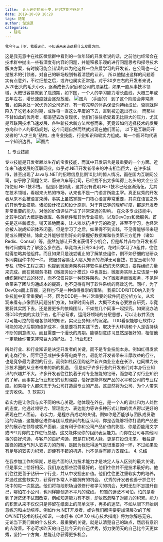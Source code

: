 ```yaml
---
title:  让人迷茫的三十岁，何时才能不迷茫？
date: 2019-10-09 16:28
tags: 随笔
author: 邹溪源
categories:
  - 随笔
---
```

```
我今年三十岁，我很迷茫，不知道未来该选择什么发展方向。
```
这是我无意中在社区微信群中看到的一位年轻的开发者说的话，之前他也经常会在技术群中抛出一些有深度有内容的问题，并能积极乐观的进行问题思考和探寻技术解决方案，有时候可能会错误的以为他这样一位热爱学习的开发者，在公司也一定是技术的引领者，对自己的职场规划有着清楚的认识。
所以他抛出这样的问题着实有点意外，不过细想之后，或许也属实正常是。对于30岁左右的开发者来说，从20出头的毛头小伙，逐渐成长为家庭和公司的顶梁柱，如果一直从事技术领域，大概很容易就到了瓶颈期，如下图，一个人的学习能力增长曲线，大概三年或五年左右，增长速度就会逐渐放缓。
![图片](https://images.smcdn.cn/atfF82TaJ80ZFsKv/IMG_0222.PNG!thumbnail)
（手画的） 
到了这个阶段会非常痛苦，如果身处一家优秀的公司还好，有一套完整的体系保证你持续成长，否则就得陷入了吃老本的时期，或许将一直这么平庸的下去，直到被迫退出行业。
而那些不甘如此的优秀者，都渴望去改变现状，他们们往往承受着无比巨大的压力，尤其是互联网技术飞速发展、各种新技术新方法席卷而来，究竟该如何选择技术的发展方向和个人的职场规划，这个问题自然而然就出现在他们面前。
以下是互联网开发者的“人才三角”结构，由专业技能、行业知识和软实力组成。每一个圆环均代表一个知识边界。
![图片](https://uploader.shimo.im/f/sVmne1ru5W8I2EPH.png!thumbnail)
1. 专业技能

专业技能是开发者赖以生存的宝贵技能，而其中开发语言是最重要的一个方面。近年来飞速发展的互联网业，似乎对.NET开发者带来的冲击相当巨大，在许多城市，甚至出现了Java与.NET的招聘信息比例10比1的惊人情况，而在国内互联网公司，似乎除了同程艺龙、蔚来汽车等公司，已经找不出太多叫得上名头的大企业坚持使用.NET技术栈。
但是即便如此，这并没有说明.NET技术已经逐渐落伍，尤其在技术领域，看起来火热的市场，从来也不是一门语言所能主宰。真正优秀的开发者从来不会被语言束缚，事实上虽然掌握一门核心语言非常重要，其次在语言之外的其他专业技能，诸如设计模式和设计原则、对于算法等的理解程度，都是开发者非常重要的能力，对他的价值评估产生了非常深远的影响。 
在众多专业技能中，比较争议的大概是数据库、各类组件和其他专业技能，以及DevOps和微服务。首先是这些新概念，铺天盖地而来，让人难以抗拒学习的欲望，甚至不学习，也经常会被人说成知识体系闭塞。但是学习了之后，如果得不到实践，不见得能够带来短期或长期受益。除此之外能够恰到好处的掌握好数据库和各类第三方组件（诸如Redis、Consul）等，虽然能够让开发者获得不少机会，但是却并非每位开发者都有时间或精力了解这么多东西。毕竟每天只有24小时，花时间学习了A组件，往往就得忽略其他组件。而且如果只是浅尝辄止的了解某些组件，倒不如仔细的钻研众多同类组件中的一种。
微服务容易让人陷入知识的海洋无可自拔，在宝玉老师的专栏《软件工程之美》也提到微服务架构并非软件系统的天然演进，要靠组织力量来完成。而在微服务书籍《微服务设计模式》中也提出，微服务实际上应该是一种组织架构形式的体现，而不仅仅只是一种软件架构。为了微服务而微服务，不见得会带来了团队沟通成本的提高，也不见得有利于软件系统的高效迭代。同样，为了DevOps而上容器，这样也不是一种值得推崇的策略。
我把DDD和TDD纳入到专业技能中非常重要的一环。因为DDD是一种非常重要的软件问题分析方法，从宏观来看有点像团队问题分析方法，如果时间有限，大概不太有必要独自研究，毕竟要将其实践下去，还是要更多的依赖团队，不如拉几个同事一起探究。如果没办法将DDD完美的实践下去，也不必苛求，运用好领域的分层思想，可以让软件系统尽可能可控的管理各领域的知识，实现业务知识的沉淀。
TDD看似能够让软件尽可能的减少后期的维护成本，但是要将其实践下去，取决于大环境和个人是否持续不断的刻意练习，而且需要一个漫长的周期。能够刻意练习显然是极好的，相信他一定能给你带来非常巨大的好处。
2. 行业知识

所处行业、和行业知识是决定开发者的关键，而不是专业技能本身。例如红得发紫的电商行业，阿里巴巴或拼多多等电商平台，最能给开发者带来丰厚收益的行业，也是竞争最为激烈的行业。而例如社区团购这种新兴商业业态在长沙，也同样为长沙技术圈的从业者带来的新的机遇。
但是似乎许多行业的开发者们对本身行业知识的兴趣并不大。许多开发者往往执着于对专业技能的钻研，而忽略了对行业知识的了解。而事实上行业知识的认知深度，恰好更能体现产品的水平和公司的专业程度。如果每个人都矢志于为公司打造最专业的产品，这显然将为公司、为个人带来无穷收获。
3. 软实力

软实力是让你我与众不同的核心关键。他体现在外在，是一个人的谈吐和为人处世的态度。他通过领导力、管理能力、表达能力等许多种形式让你的优点得以更好的表现在世人面前。
软实力，是程序员成功的关键。例如你是否能够与团队成员融洽的沟通，这能够促进你与团队成员间的相互认同、你是否能够将你打造的产品更好的展示在领导或客户面前，这有利于你和公司产品价值的彰显、你是否能用文字或PPT对你的工作进行总结，这又能体现你的组织表达能力。而你在公司与其他同事的良好沟通、与客户的良好沟通，既是在积累人脉，更是在投资未来。
我独辟蹊径的把运气列入软实力的范畴，是因为我觉得运气是很重要的一环，不过如果没有足够的软实力积累，即便有不错的机遇，也不见得有能力支撑住。
4. 总结

在我参加工作的早期，总是片面的认为技术能力才是决定人与人区别的最大关键。但是事实上恰好相反。我们身边那些混得最好的，他们往往并不是技术最好的。他们往往更善于钻研一个行业，并从中发掘出价值。他们往往更注重软实力的培养，并通过这些软实力，获得许多常人不能拥有的机会。
优秀的开发者也善于抓住职场中的每一次挑战。他们将每段职场当做修行和学习的机会，无时无刻不忘提升自己，哪怕在小公司，也同样能创造不平凡的成绩。 
短暂的迷茫不可怕，怕的是看到了迷茫还不试图改变，例如知道能力有不足，却依然忽略了对能力的积累。能力的积累从来不仅仅只是停留在纸面上的简单文字，再多的迷茫，不如从眼下开始刻意练习和主动培养。例如作为.NET开发者，或许我们都需要更加深层次的了解C#/.NET技术的核心知识，一本好书《C# 7.0 核心技术指南》将为你解惑无穷。
无论当下我们做的什么技术，最重要的关键，就是认清楚自己的缺点，然后有意识的去改善。不必苛求昨天的自己比今天的自己优秀，努力使明天的自己比今天更优秀，坚持一个方向，总能让你获得更多机会。

